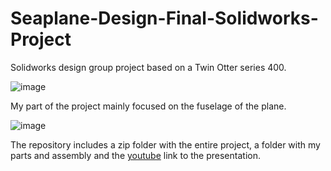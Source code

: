 # Seaplane-Design-Final-Solidworks-Project
Solidworks design group project  based on a Twin Otter series 400.

![image](https://github.com/Alfredo-del-Rayo/Seaplane-Design-Final-Solidworks-Project-/assets/99233341/d765762e-ce15-4062-9aad-3fbd30c38b65)

My part of the project mainly focused on the fuselage of the plane.

![image](https://github.com/Alfredo-del-Rayo/Seaplane-Design-Final-Solidworks-Project-/assets/99233341/21be3af1-26be-4df6-8752-07a977652322)

The repository includes a zip folder with the entire project, a folder with my parts and assembly and the [youtube](https://www.youtube.com/watch?v=9sSEc756nNM&t=8s) link to the presentation.
